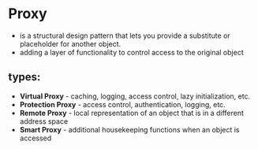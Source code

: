 # Proxy

- is a structural design pattern that lets you provide a substitute or placeholder for another object. 
- adding a layer of functionality to control access to the original object

## types:

- **Virtual Proxy** - caching, logging, access control, lazy initialization, etc.
- **Protection Proxy** - access control, authentication, logging, etc.
- **Remote Proxy** - local representation of an object that is in a different address space
- **Smart Proxy** - additional housekeeping functions when an object is accessed
